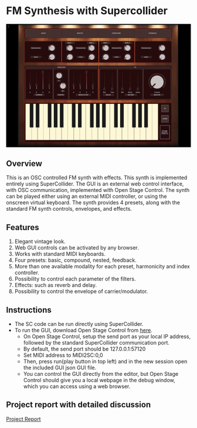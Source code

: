 # **FM Synthesis with Supercollider**

<img src="img/fmsynthimg.jpg" alt="FM" width="900"/>

## **Overview**

This is an OSC controlled FM synth with effects. This synth is implemented entirely using SuperCollider. The GUI is an external web control interface, with OSC communication, implemented with Open Stage Control. The synth can be played either using an external MIDI controller, or using the onscreen virtual keyboard. The synth provides 4 presets, along with the standard FM synth controls, envelopes, and effects. 


## **Features**
1. Elegant vintage look. 
2. Web GUI controls can be activated by any browser. 
3. Works with standard MIDI keyboards. 
4. Four presets: basic, compound, nested, feedback.
5. More than one available modality for each preset, harmonicity and index controller.
6. Possibility to control each parameter of the filters.
7. Effects: such as reverb and delay.
8. Possibility to control the envelope of carrier/modulator.


## **Instructions**
- The SC code can be run directly using SuperCollider.
- To run the GUI, download Open Stage Control from [here](https://openstagecontrol.ammd.net). 
  - On Open Stage Control, setup the send port as your local IP address, followed by the standard SuperCollider communication port. 
  - By default, the send port should be 127.0.0.1:57120
  - Set MIDI address to MIDI2SC:0,0 
  - Then, press run(play button in top left) and in the new session open the included GUI json GUI file. 
  - You can control the GUI directly from the editor, but Open Stage Control should give you a local webpage in the debug window, which you can access using a web browser. 


## **Project report with detailed discussion**
[Project Report](https://drive.google.com/file/d/1zrEfXiz0DFIFXee0f9bh7F5d8C4V6DFa/view?usp=sharing)
